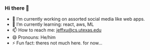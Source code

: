 ### Hi there 👋


- 🔭 I’m currently working on assorted social media like web apps.
- 🌱 I’m currently learning: react, aws, ML
- 📫 How to reach me: jeffxu@cs.utexas.edu
- 😄 Pronouns: He/him
- ⚡ Fun fact: theres not much here. for now...
